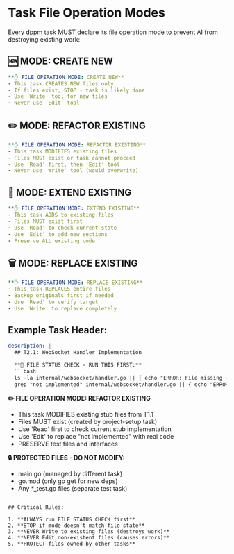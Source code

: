 # Task File Operation Modes

Every dppm task MUST declare its file operation mode to prevent AI from destroying existing work:

## 🆕 MODE: CREATE NEW
```yaml
**✋ FILE OPERATION MODE: CREATE NEW**
- This task CREATES NEW files only
- If files exist, STOP - task is likely done
- Use 'Write' tool for new files
- Never use 'Edit' tool
```

## ✏️ MODE: REFACTOR EXISTING
```yaml
**✋ FILE OPERATION MODE: REFACTOR EXISTING**
- This task MODIFIES existing files
- Files MUST exist or task cannot proceed
- Use 'Read' first, then 'Edit' tool
- Never use 'Write' tool (would overwrite)
```

## 🔄 MODE: EXTEND EXISTING
```yaml
**✋ FILE OPERATION MODE: EXTEND EXISTING**
- This task ADDS to existing files
- Files MUST exist first
- Use 'Read' to check current state
- Use 'Edit' to add new sections
- Preserve ALL existing code
```

## 🗑️ MODE: REPLACE EXISTING
```yaml
**✋ FILE OPERATION MODE: REPLACE EXISTING**
- This task REPLACES entire files
- Backup originals first if needed
- Use 'Read' to verify target
- Use 'Write' to replace completely
```

## Example Task Header:

```yaml
description: |
  ## T2.1: WebSocket Handler Implementation

  **📂 FILE STATUS CHECK - RUN THIS FIRST:**
  ```bash
  ls -la internal/websocket/handler.go || { echo "ERROR: File missing - run T1.1 first"; exit 1; }
  grep "not implemented" internal/websocket/handler.go || { echo "ERROR: Already implemented"; exit 1; }
  ```

  **✏️ FILE OPERATION MODE: REFACTOR EXISTING**
  - This task MODIFIES existing stub files from T1.1
  - Files MUST exist (created by project-setup task)
  - Use 'Read' first to check current stub implementation
  - Use 'Edit' to replace "not implemented" with real code
  - PRESERVE test files and interfaces

  **🔒 PROTECTED FILES - DO NOT MODIFY:**
  - main.go (managed by different task)
  - go.mod (only go get for new deps)
  - Any *_test.go files (separate test task)
```

## Critical Rules:

1. **ALWAYS run FILE STATUS CHECK first**
2. **STOP if mode doesn't match file state**
3. **NEVER Write to existing files (destroys work)**
4. **NEVER Edit non-existent files (causes errors)**
5. **PROTECT files owned by other tasks**